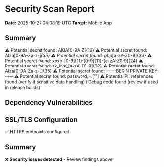 # Security Scan Report

**Date:** 2025-10-27 04:08:19 UTC
**Target:** Mobile App

## Summary

⚠️  Potential secret found: AKIA[0-9A-Z]{16}
⚠️  Potential secret found: AIza[0-9A-Za-z-_]{35}
⚠️  Potential secret found: ghp_[a-zA-Z0-9]{36}
⚠️  Potential secret found: xoxb-[0-9]{11}-[0-9]{11}-[a-zA-Z0-9]{24}
⚠️  Potential secret found: sk_live_[a-zA-Z0-9]{32}
⚠️  Potential secret found: AIza[0-9A-Za-z-_]{35}
⚠️  Potential secret found: -----BEGIN PRIVATE KEY-----
⚠️  Potential secret found: password.*=.*['\"]
⚠️  Potential PII references found (verify if sensitive data handling)
ℹ️  Debug code found (review if used in release builds)
## Dependency Vulnerabilities

## SSL/TLS Configuration

✅ HTTPS endpoints configured

## Summary

❌ **Security issues detected** - Review findings above
